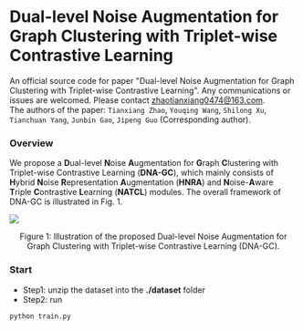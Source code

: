 # Dual-level Noise Augmentation for Graph Clustering with Triplet-wise Contrastive Learning
An official source code for paper "Dual-level Noise Augmentation for Graph Clustering with Triplet-wise Contrastive Learning". Any communications or issues are welcomed. Please contact zhaotianxiang0474@163.com.<br>
The authors of the paper: `Tianxiang Zhao`, `Youqing Wang`, `Shilong Xu`, `Tianchuan Yang`, `Junbin Gao`, `Jipeng Guo` (Corresponding author).<br>
### Overview
We propose a **D**ual-level **N**oise **A**ugmentation for **G**raph **C**lustering with Triplet-wise Contrastive Learning (**DNA-GC**), which  mainly consists of **H**ybrid **N**oise **R**epresentation **A**ugmentation (**HNRA**) and **N**oise-**A**ware **T**riple **C**ontrastive **L**earning (**NATCL**) modules. The overall framework of DNA-GC is illustrated in Fig. 1.

![](https://github.com/TianxiangZhao0474/DNA-GC/blob/main/image/DNA-GC.png)
<div align=center>
Figure 1: Illustration of the proposed Dual-level Noise Augmentation for Graph Clustering with Triplet-wise Contrastive Learning (DNA-GC).
</div>

### Start

- Step1: unzip the dataset into the **./dataset** folder
- Step2: run

```
python train.py
```

